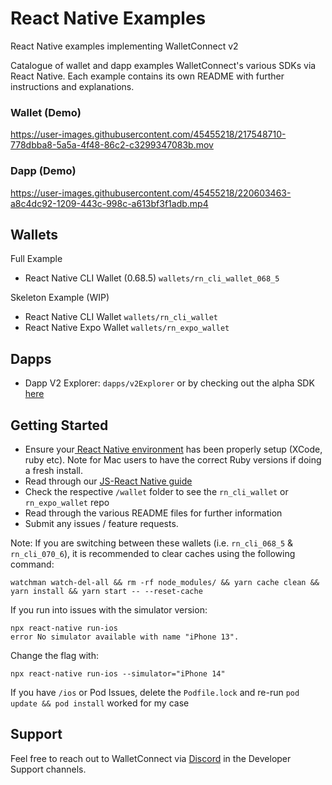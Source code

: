 # React Native Examples

React Native examples implementing WalletConnect v2

Catalogue of wallet and dapp examples WalletConnect's various SDKs via React Native. Each example contains its own README with further instructions and explanations.

### Wallet (Demo)

https://user-images.githubusercontent.com/45455218/217548710-778dbba8-5a5a-4f48-86c2-c3299347083b.mov

### Dapp (Demo)

https://user-images.githubusercontent.com/45455218/220603463-a8c4dc92-1209-443c-998c-a613bf3f1adb.mp4

## Wallets

Full Example

- React Native CLI Wallet (0.68.5) `wallets/rn_cli_wallet_068_5`

Skeleton Example (WIP)

- React Native CLI Wallet `wallets/rn_cli_wallet`
- React Native Expo Wallet `wallets/rn_expo_wallet`

## Dapps

- Dapp V2 Explorer: `dapps/v2Explorer` or by checking out the alpha SDK [here](https://github.com/WalletConnect/web3modal-react-native)

## Getting Started

- Ensure your[ React Native environment](https://reactnative.dev/docs/next/environment-setup) has been properly setup (XCode, ruby etc). Note for Mac users to have the correct Ruby versions if doing a fresh install.
- Read through our [JS-React Native guide](https://docs.walletconnect.com/2.0/javascript/guides/react-native)
- Check the respective `/wallet` folder to see the `rn_cli_wallet` or `rn_expo_wallet` repo
- Read through the various README files for further information
- Submit any issues / feature requests.

Note:
If you are switching between these wallets (i.e. `rn_cli_068_5` & `rn_cli_070_6`), it is recommended to clear caches using the following command:

```
watchman watch-del-all && rm -rf node_modules/ && yarn cache clean && yarn install && yarn start -- --reset-cache
```

If you run into issues with the simulator version:

```
npx react-native run-ios
error No simulator available with name "iPhone 13".
```

Change the flag with:

```
npx react-native run-ios --simulator="iPhone 14"
```

If you have `/ios` or Pod Issues, delete the `Podfile.lock` and re-run `pod update && pod install` worked for my case

## Support

Feel free to reach out to WalletConnect via [Discord](https://discord.com/invite/kdTQHQ6AFQ) in the Developer Support channels.
